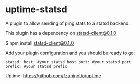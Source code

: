 # uptime-statsd
A plugin to allow sending of ping stats to a statsd backend.

This plugin has a depencency on statsd-client@0.1.0

$ npm install statsd-client@0.1.0

Add your plugin configuration and you should be ready to go:

<code><pre>statsd:
  host:    #your statsd host
  port:    #your statsd port
  prefix:  #your statsd prefix</pre></code>

Uptime: https://github.com/fzaninotto/uptime
